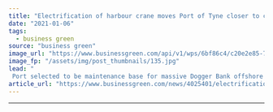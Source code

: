 ```yaml
---
title: "Electrification of harbour crane moves Port of Tyne closer to carbon neutral goal"
date: "2021-01-06"
tags: 
  - business green
source: "business green"
image_url: "https://www.businessgreen.com/api/v1/wps/6bf86c4/c20e2e85-71cd-4c0c-9e01-9df95096da39/9/port-of-tyne-185x114.jpg"
image_fp: "/assets/img/post_thumbnails/135.jpg"
lead: "
 Port selected to be maintenance base for massive Dogger Bank offshore wind farm cut 700 tonnes of carbon emissions in 2020 after electrifying its harbour crane and other key assets ..."
article_url: "https://www.businessgreen.com/news/4025401/electrification-harbour-crane-moves-port-tyne-closer-carbon-neutral-goal"
---
```


---
